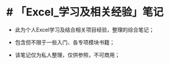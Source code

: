 # # 「Excel_学习及相关经验」笔记

* 此为个人Excel学习及结合相关项目经验，整理的综合笔记；

* 包含但不限于一些入门、各专项模块书籍；

* 该笔记仅为私人整理，仅供参照，不可商用；
